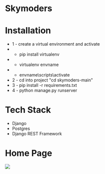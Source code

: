 # Skymoders

# Installation
* 1 - create a virtual environment and activate
*  - pip install virtualenv
*  - virtualenv envname
*  - envname\scripts\activate
* 2 - cd into project "cd skymoders-main"
* 3 - pip install -r requirements.txt
* 4 - python manage.py runserver

# Tech Stack
* Django
* Postgres
* Django REST Framework

# Home Page
<img src="https://prnt.sc/2Cpv8K8U--0m">  
